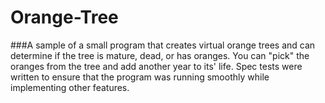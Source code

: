 # Orange-Tree

###A sample of a small program that creates virtual orange trees and can determine if the tree is mature, dead, or has oranges. You can "pick" the oranges from the tree and add another year to its' life. Spec tests were written to ensure that the program was running smoothly while implementing other features.
